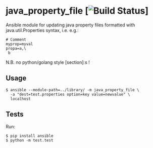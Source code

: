 #  java_property_file [![Build Status](https://travis-ci.org/nordstrand/java_property_file.svg?branch=master)]

Ansible module for updating java property files formatted with java.util.Properties syntax, i.e. e.g.:

    # Comment
    myprop=myval
    propa=a,\
     b
    
N.B. no python/golang style [section]:s !

## Usage
    
    $ ansible --module-path=../library/ -m java_property_file \
      -a "dest=test.properties option=key value=newvalue" \
      localhost


## Tests

Run:

    $ pip install ansible
    $ python -m test.test

